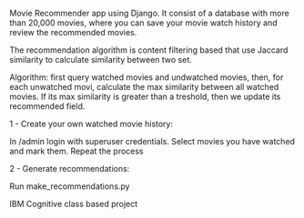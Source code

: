 Movie Recommender app using Django. It consist of a database with more than 20,000 movies, where you can save your movie watch history and review the recommended movies. 

The recommendation algorithm is content filtering based that use Jaccard similarity to calculate similarity between two set.

Algorithm: first query watched movies and undwatched movies, then, for each unwatched movi, calculate the max similarity between all watched movies. If its max similarity is greater than a treshold, then we update its recommended field. 


1 - Create your own watched movie history: 

  In /admin login with superuser credentials. Select movies you have watched and mark them. Repeat the process
 
2 - Generate recommendations:

  Run make_recommendations.py 


IBM Cognitive class based project
